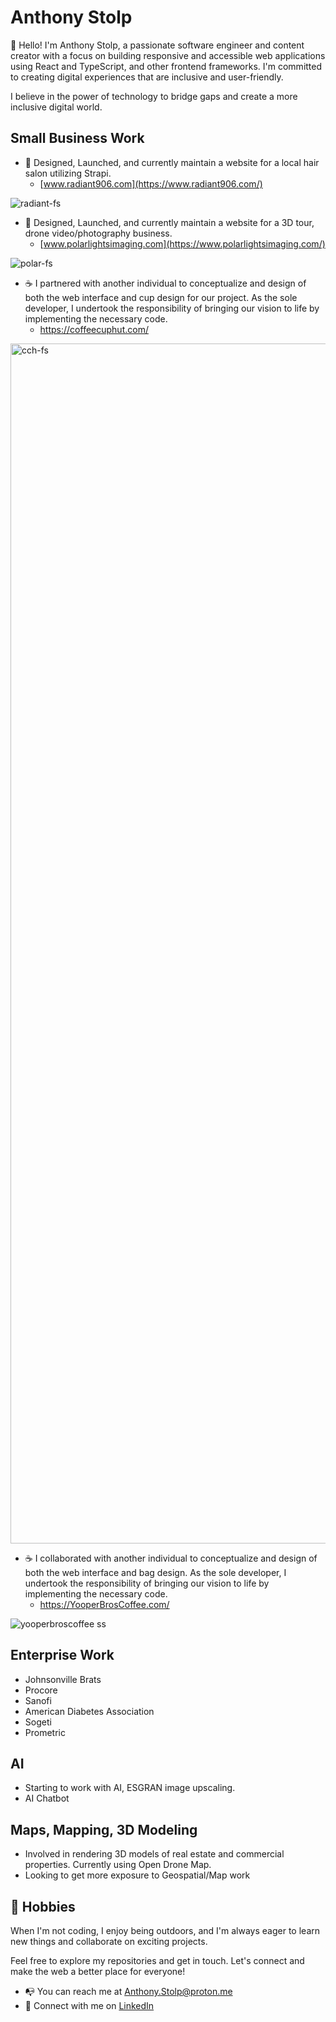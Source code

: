 
# Anthony Stolp

👋 Hello! I'm Anthony Stolp, a passionate software engineer and content creator with a focus on building responsive and accessible web applications using React and TypeScript, and other frontend frameworks. I'm committed to creating digital experiences that are inclusive and user-friendly.

I believe in the power of technology to bridge gaps and create a more inclusive digital world.

## Small Business Work

- :rocket: Designed, Launched, and currently maintain a website for a local hair salon utilizing Strapi.
  - [www.radiant906.com](https://www.radiant906.com/)
    
![radiant-fs](https://github.com/AJStolp/AJStolp/assets/47982927/2080739b-9a34-48fb-b920-3224f5c6957f)

- :construction_worker: Designed, Launched, and currently maintain a website for a 3D tour, drone video/photography business.
  - [www.polarlightsimaging.com](https://www.polarlightsimaging.com/)
    
![polar-fs](https://github.com/AJStolp/AJStolp/assets/47982927/8f83c07f-12d0-4186-b4c4-1405573d9317)

- ☕ I partnered with another individual to conceptualize and design of both the web interface and cup design for our project. As the sole developer, I undertook the responsibility of bringing our vision to life by implementing the necessary code.
  - https://coffeecuphut.com/
    
<img width="1920" alt="cch-fs" src="https://github.com/AJStolp/AJStolp/assets/47982927/57b78047-7392-4716-8529-b36f6f4be165">

- ☕ I collaborated with another individual to conceptualize and design of both the web interface and bag design. As the sole developer, I undertook the responsibility of bringing our vision to life by implementing the necessary code.
  - https://YooperBrosCoffee.com/
    
![yooperbroscoffee ss](https://github.com/AJStolp/AJStolp/assets/47982927/3a6f1e5f-b9af-41b2-bf32-3cf50e15aec0)

    
## Enterprise Work

- Johnsonville Brats
- Procore
- Sanofi
- American Diabetes Association
- Sogeti
- Prometric

## AI

- Starting to work with AI, ESGRAN image upscaling.
- AI Chatbot

## Maps, Mapping, 3D Modeling
- Involved in rendering 3D models of real estate and commercial properties. Currently using Open Drone Map.
- Looking to get more exposure to Geospatial/Map work

## 🌱 Hobbies

When I'm not coding, I enjoy being outdoors, and I'm always eager to learn new things and collaborate on exciting projects.

Feel free to explore my repositories and get in touch. Let's connect and make the web a better place for everyone!

- :mailbox_with_no_mail: You can reach me at [Anthony.Stolp@proton.me](mailto:anthony.stolp@proton.me)
- :handshake: Connect with me on [LinkedIn](https://linkedin.com/in/anthonyjstolp)


